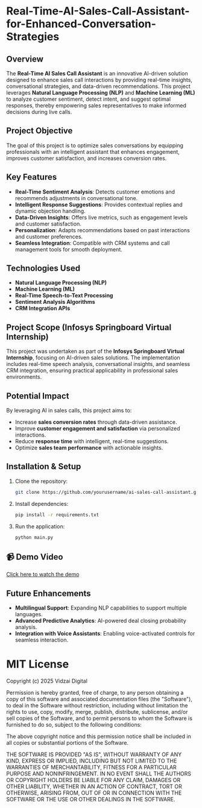 # Real-Time-AI-Sales-Call-Assistant-for-Enhanced-Conversation-Strategies

## Overview
The **Real-Time AI Sales Call Assistant** is an innovative AI-driven solution designed to enhance sales call interactions by providing real-time insights, conversational strategies, and data-driven recommendations. This project leverages **Natural Language Processing (NLP)** and **Machine Learning (ML)** to analyze customer sentiment, detect intent, and suggest optimal responses, thereby empowering sales representatives to make informed decisions during live calls.

## Project Objective
The goal of this project is to optimize sales conversations by equipping professionals with an intelligent assistant that enhances engagement, improves customer satisfaction, and increases conversion rates.

## Key Features
- **Real-Time Sentiment Analysis**: Detects customer emotions and recommends adjustments in conversational tone.
- **Intelligent Response Suggestions**: Provides contextual replies and dynamic objection handling.
- **Data-Driven Insights**: Offers live metrics, such as engagement levels and customer satisfaction.
- **Personalization**: Adapts recommendations based on past interactions and customer preferences.
- **Seamless Integration**: Compatible with CRM systems and call management tools for smooth deployment.

## Technologies Used
- **Natural Language Processing (NLP)**
- **Machine Learning (ML)**
- **Real-Time Speech-to-Text Processing**
- **Sentiment Analysis Algorithms**
- **CRM Integration APIs**

## Project Scope (Infosys Springboard Virtual Internship)
This project was undertaken as part of the **Infosys Springboard Virtual Internship**, focusing on AI-driven sales solutions. The implementation includes real-time speech analysis, conversational insights, and seamless CRM integration, ensuring practical applicability in professional sales environments.

## Potential Impact
By leveraging AI in sales calls, this project aims to:
- Increase **sales conversion rates** through data-driven assistance.
- Improve **customer engagement and satisfaction** via personalized interactions.
- Reduce **response time** with intelligent, real-time suggestions.
- Optimize **sales team performance** with actionable insights.

## Installation & Setup
1. Clone the repository:
   ```bash
   git clone https://github.com/yourusername/ai-sales-call-assistant.git
   ```
2. Install dependencies:
   ```bash
   pip install -r requirements.txt
   ```
3. Run the application:
   ```bash
   python main.py
   ```
## 📹 Demo Video

[Click here to watch the demo](https://drive.google.com/file/d/1On3RrZdOIfMgq4zZLBdkfvOT1X8fgOBR/view?usp=sharing)

## Future Enhancements
- **Multilingual Support**: Expanding NLP capabilities to support multiple languages.
- **Advanced Predictive Analytics**: AI-powered deal closing probability analysis.
- **Integration with Voice Assistants**: Enabling voice-activated controls for seamless interaction.

# MIT License
Copyright (c) 2025 Vidzai Digital

Permission is hereby granted, free of charge, to any person obtaining a copy
of this software and associated documentation files (the "Software"), to deal
in the Software without restriction, including without limitation the rights
to use, copy, modify, merge, publish, distribute, sublicense, and/or sell
copies of the Software, and to permit persons to whom the Software is
furnished to do so, subject to the following conditions:

The above copyright notice and this permission notice shall be included in all
copies or substantial portions of the Software.

THE SOFTWARE IS PROVIDED "AS IS", WITHOUT WARRANTY OF ANY KIND, EXPRESS OR
IMPLIED, INCLUDING BUT NOT LIMITED TO THE WARRANTIES OF MERCHANTABILITY,
FITNESS FOR A PARTICULAR PURPOSE AND NONINFRINGEMENT. IN NO EVENT SHALL THE
AUTHORS OR COPYRIGHT HOLDERS BE LIABLE FOR ANY CLAIM, DAMAGES OR OTHER
LIABILITY, WHETHER IN AN ACTION OF CONTRACT, TORT OR OTHERWISE, ARISING FROM,
OUT OF OR IN CONNECTION WITH THE SOFTWARE OR THE USE OR OTHER DEALINGS IN THE
SOFTWARE.
